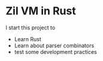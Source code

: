 # Zil VM in Rust

I start this project to
- Learn Rust
- Learn about parser combinators
- test some development practices
